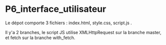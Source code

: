 # P6_interface_utilisateur

Le dépot comporte 3 fichiers :
index.html, style.css, script.js .


Il y'a 2 branches, le script JS utilise XMLHttpRequest sur la branche master, et fetch sur la branche with_fetch.
